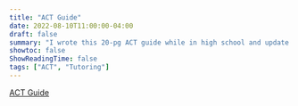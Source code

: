 ```yaml
---
title: "ACT Guide"
date: 2022-08-10T11:00:00-04:00
draft: false
summary: "I wrote this 20-pg ACT guide while in high school and update it every now and then."
showtoc: false
ShowReadingTime: false
tags: ["ACT", "Tutoring"]
---
```


[ACT Guide](https://docs.google.com/document/d/1p9AaWGGZ07w8vFwpbZ-Y0MmDiw9Vn2i_PkcQfsEvq88/edit)
